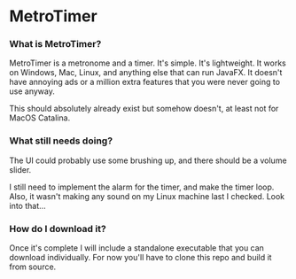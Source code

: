 # MetroTimer

### What is MetroTimer?

MetroTimer is a metronome and a timer. It's simple. It's lightweight. It works on Windows, Mac, Linux, and anything
else that can run JavaFX. It doesn't have annoying ads or a million extra features that you were never going to use 
anyway.

This should absolutely already exist but somehow doesn't, at least not for MacOS Catalina.

### What still needs doing?

The UI could probably use some brushing up, and there should be a volume slider.

I still need to implement the alarm for the timer, and make the timer loop. Also, it wasn't making any sound on my 
Linux machine last I checked. Look into that...

### How do I download it?

Once it's complete I will include a standalone executable that you can download individually. For now you'll have to
clone this repo and build it from source.